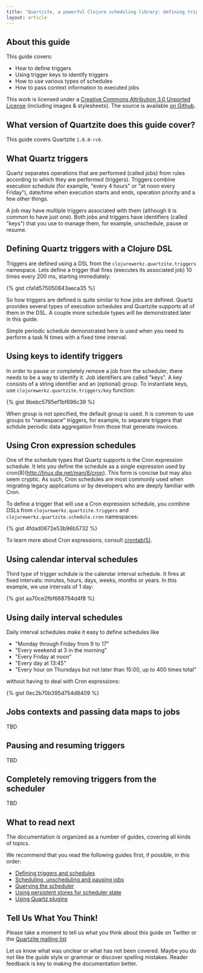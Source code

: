 ```yaml
---
title: "Quartzite, a powerful Clojure scheduling library: defining triggers and schedules"
layout: article
---
```


## About this guide

This guide covers:

 * How to define triggers
 * Using trigger keys to identify triggers
 * How to use various types of schedules
 * How to pass context information to executed jobs

This work is licensed under a <a rel="license" href="http://creativecommons.org/licenses/by/3.0/">Creative Commons Attribution 3.0 Unported License</a> (including images & stylesheets). The source is available [on Github](https://github.com/clojurewerkz/welle.docs).



## What version of Quartzite does this guide cover?

This guide covers Quartzite `1.0.0-rc6`.


## What Quartz triggers

Quartz separates operations that are performed (called jobs) from rules according to which they are performed (triggers). Triggers combine execution schedule
(for example, "every 4 hours" or "at noon every Friday"), date/time when execution starts and ends, operation priority and a few other things.

A job may have multiple triggers associated with them (although it is common to have just one). Both jobs and triggers have identifiers (called "keys")
that you use to manage them, for example, unschedule, pause or resume.


## Defining Quartz triggers with a Clojure DSL

Triggers are defined using a DSL from the `clojurewerkz.quartzite.triggers` namespace. Lets define a trigger that fires
(executes its associated job) 10 times every 200 ms, starting immediately:

{% gist cfa1d575050843aeca35 %}

So how triggers are defined is quite similar to how jobs are defined. Quartz provides several types of execution schedules
and Quartzite supports all of them in the DSL. A couple more schedule types will be demonstrated later in this guide.

Simple periodic schedule demonstrated here is used when you need to perform a task N times with a fixed time interval.


## Using keys to identify triggers

In order to pause or completely remove a job from the scheduler, there needs to be a way to identify it. Job identifiers are called "keys". A key consists
of a string identifier and an (optional) group. To instantiate keys, use `clojurewerkz.quartzite.triggers/key` function:

{% gist 9bebc5795ef1bf696c39 %}

When group is not specified, the default group is used. It is common to use groups to "namespace" triggers, for example, to separate triggers
that schdule periodic data aggregation from those that generate invoices.


## Using Cron expression schedules

One of the schedule types that Quartz supports is the Cron expression schedule. It lets you define the schedule as a single expression used
by cron(8)(http://linux.die.net/man/8/cron). This form is concise but may also seem cryptic. As such, Cron schedules
are most commonly used when migrating legacy applications or by developers who are deeply familiar with Cron.

To define a trigger that will use a Cron expression schedule, you combine DSLs from `clojurewerkz.quartzite.triggers` and `clojurewerkz.quartzite.schedule.cron` namespaces:

{% gist 4fdad0672e53b96b5732 %}

To learn more about Cron expressions, consult [crontab(5)](http://linux.die.net/man/5/crontab).


## Using calendar interval schedules

Third type of trigger schdule is the calendar interval schedule. It fires at fixed intervals: minutes, hours, days, weeks, months or years.
In this example, we use intervals of 1 day:

{% gist aa70ce2fbf668794d4f8 %}


## Using daily interval schedules

Daily interval schedules make it easy to define schedules like

 * "Monday through Friday from 9 to 17"
 * "Every weekend at 3 in the morning"
 * "Every Friday at noon"
 * "Every day at 13:45"
 * "Every hour on Thursdays but not later than 15:00, up to 400 times total"

without having to deal with Cron expressions:

{% gist 0ec2b70b395d754d8409 %}


## Jobs contexts and passing data maps to jobs

TBD


## Pausing and resuming triggers

TBD


## Completely removing triggers from the scheduler

TBD


## What to read next

The documentation is organized as a number of guides, covering all kinds of topics.

We recommend that you read the following guides first, if possible, in this order:

 * [Defining triggers and schedules](/articles/triggers.html)
 * [Scheduling, unscheduling and pausing jobs](/articles/unscheduling_and_pausing.html)
 * [Querying the scheduler](/articles/querying.html)
 * [Using persistent stores for scheduler state](/articles/persistent_quartz_stores.html)
 * [Using Quartz plugins](/articles/quartz_plugins.html)


## Tell Us What You Think!

Please take a moment to tell us what you think about this guide on Twitter or the [Quartzite mailing list](https://groups.google.com/forum/#!forum/clojure-quartz)

Let us know what was unclear or what has not been covered. Maybe you do not like the guide style or grammar or discover spelling mistakes. Reader feedback is key to making the documentation better.
